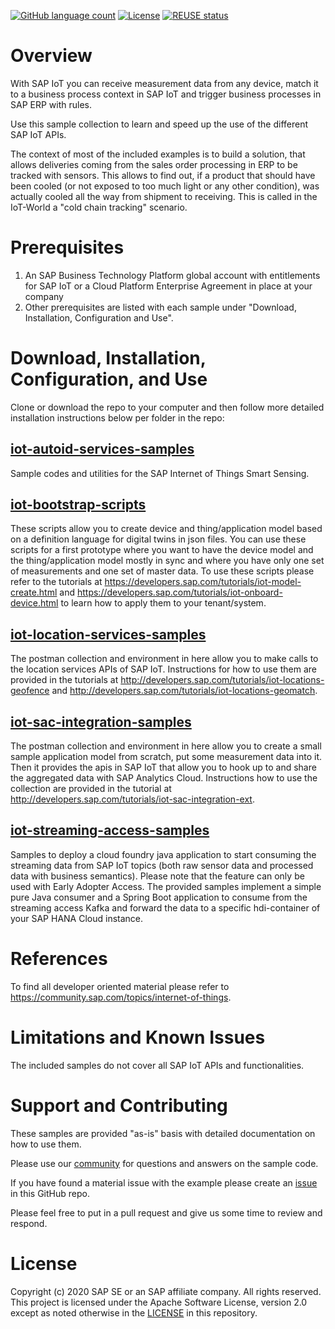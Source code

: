[![GitHub language count](https://img.shields.io/github/languages/count/SAP-Samples/iot-edge-samples)](https://github.com/SAP-samples/sap-iot-samples)
[![License](https://img.shields.io/badge/License-Apache%202.0-blue.svg)](https://opensource.org/licenses/Apache-2.0)
[![REUSE status](https://api.reuse.software/badge/github.com/SAP-samples/sap-iot-samples)](https://api.reuse.software/info/github.com/SAP-samples/sap-iot-samples)

# Overview

With SAP IoT you can receive measurement data from any device, match it to a business process context in SAP IoT and trigger business processes in SAP ERP with rules.

Use this sample collection to learn and speed up the use of the different SAP IoT APIs.

The context of most of the included examples is to build a solution, that allows deliveries coming from the sales order processing in ERP to be tracked with sensors. This allows to find out, if a product that should have been cooled (or not exposed to too much light or any other condition), was actually cooled all the way from shipment to receiving. This is called in the IoT-World a "cold chain tracking" scenario.

# Prerequisites

1. An SAP Business Technology Platform global account with entitlements for SAP IoT or a Cloud Platform Enterprise Agreement in place at your company
2. Other prerequisites are listed with each sample under "Download, Installation, Configuration and Use".

# Download, Installation, Configuration, and Use

Clone or download the repo to your computer and then follow more detailed installation instructions below per folder in the repo:

## [iot-autoid-services-samples](iot-autoid-services-samples)
Sample codes and utilities for the SAP Internet of Things Smart Sensing.

## [iot-bootstrap-scripts](iot-bootstrap-scripts)
These scripts allow you to create device and thing/application model based on a definition language for digital twins in json files. You can use these scripts for a first prototype where you want to have the device model and the thing/application model mostly in sync and where you have only one set of measurements and one set of master data. To use these scripts please refer to the tutorials at https://developers.sap.com/tutorials/iot-model-create.html and https://developers.sap.com/tutorials/iot-onboard-device.html to learn how to apply them to your tenant/system.

## [iot-location-services-samples](iot-location-services-samples)
The postman collection and environment in here allow you to make calls to the location services APIs of SAP IoT. Instructions for how to use them are provided in the tutorials at http://developers.sap.com/tutorials/iot-locations-geofence and http://developers.sap.com/tutorials/iot-locations-geomatch.

## [iot-sac-integration-samples](iot-sac-integration-samples)
The postman collection and environment in here allow you to create a small sample application model from scratch, put some measurement data into it. Then it provides the apis in SAP IoT that allow you to hook up to and share the aggregated data with SAP Analytics Cloud. Instructions how to use the collection are provided in the tutorial at http://developers.sap.com/tutorials/iot-sac-integration-ext.

## [iot-streaming-access-samples](iot-streaming-access-samples)
Samples to deploy a cloud foundry java application to start consuming the streaming data from 
SAP IoT topics (both raw sensor data and processed data with business semantics). Please note that the feature can only be used with Early Adopter Access.
The provided samples implement a simple pure Java consumer and a Spring Boot application to consume from the streaming access Kafka and forward the data to a specific hdi-container of your SAP HANA Cloud instance.

# References
To find all developer oriented material please refer to https://community.sap.com/topics/internet-of-things.

# Limitations and Known Issues
The included samples do not cover all SAP IoT APIs and functionalities.

# Support and Contributing
These samples are provided "as-is" basis with detailed documentation on how to use them.

Please use our [community](https://answers.sap.com/tags/73554900100800002247) for questions and answers on the sample code.

If you have found a material issue with the example please create an [issue](https://github.com/SAP-samples/sap-iot-samples/issues) in this GitHub repo.

Please feel free to put in a pull request and give us some time to review and respond.

# License
Copyright (c) 2020 SAP SE or an SAP affiliate company. All rights reserved. This project is licensed under the Apache Software License, version 2.0 except as noted otherwise in the [LICENSE](https://github.com/SAP-samples/sap-iot-samples/LICENSES/Apache-2.0.txt) in this repository.
